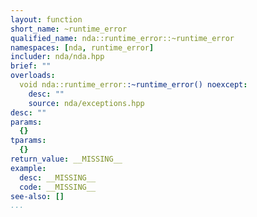 ```yaml
---
layout: function
short_name: ~runtime_error
qualified_name: nda::runtime_error::~runtime_error
namespaces: [nda, runtime_error]
includer: nda/nda.hpp
brief: ""
overloads:
  void nda::runtime_error::~runtime_error() noexcept:
    desc: ""
    source: nda/exceptions.hpp
desc: ""
params:
  {}
tparams:
  {}
return_value: __MISSING__
example:
  desc: __MISSING__
  code: __MISSING__
see-also: []
...
```


